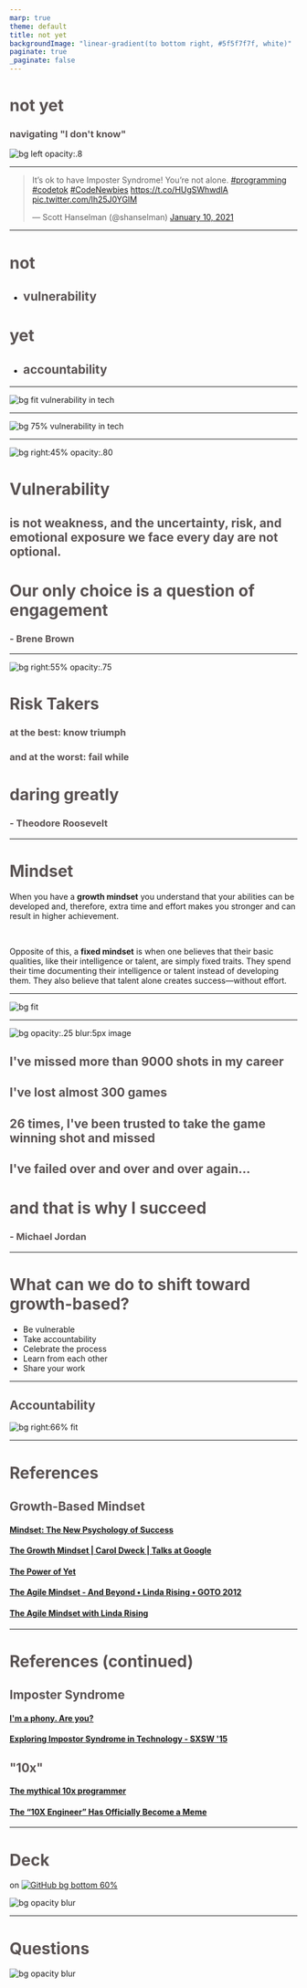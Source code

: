 ```yaml
---
marp: true
theme: default
title: not yet
backgroundImage: "linear-gradient(to bottom right, #5f5f7f7f, white)"
paginate: true
_paginate: false
---
```


# not yet

### navigating "I don't know"

![bg left opacity:.8](./resources/iStock-1199606096.jpg)

---

<blockquote class="twitter-tweet" data-align="center" data-width="500">
  <p lang="en" dir="ltr">It’s ok to have Imposter Syndrome! You’re not alone. <a href="https://twitter.com/hashtag/programming?src=hash&amp;ref_src=twsrc%5Etfw">#programming</a> <a href="https://twitter.com/hashtag/codetok?src=hash&amp;ref_src=twsrc%5Etfw">#codetok</a> <a href="https://twitter.com/hashtag/CodeNewbies?src=hash&amp;ref_src=twsrc%5Etfw">#CodeNewbies</a> <a href="https://t.co/HUgSWhwdlA">https://t.co/HUgSWhwdlA</a> <a href="https://t.co/lh25J0YGlM">pic.twitter.com/lh25J0YGlM</a></p>&mdash; Scott Hanselman (@shanselman) <a href="https://twitter.com/shanselman/status/1348399361521111040?ref_src=twsrc%5Etfw">January 10, 2021</a>
</blockquote><script async src="https://platform.twitter.com/widgets.js" charset="utf-8"></script>

---

# not
* ## vulnerability
# yet
* ## accountability

---

<!-- let's find more examples! -->
![bg fit vulnerability in tech](./resources/search_bar.png)

---

![bg 75% vulnerability in tech](./resources/vulnerability_in_tech.png)

<!-- nope! -->

---

<!-- what do others say about vulnerability? -->

![bg right:45% opacity:.80](./resources/iStock-1218833196.jpg)
# Vulnerability
## is **not weakness**, and the uncertainty, risk, and emotional exposure we face every day are **not optional**.
# **Our only choice is a question of engagement**
### - Brene Brown

---

<!-- Brene Brown frequently quotes this 1910 speech -->

![bg right:55% opacity:.75](./resources/boxing_gloves.jpg)
# Risk Takers
### at the best: know triumph
### and at the worst: fail while

# **daring greatly**
### - Theodore Roosevelt

---

<!-- related to vulnerability -- growth-based mindset research by Carol Dweck -- resources on Mixer, Marie Potter -->

# Mindset

When you have a **growth mindset** you understand that your abilities can be developed and, therefore, extra time and effort makes you stronger and can result in higher achievement.

<br/>

Opposite of this, a **fixed mindset** is when one believes that their basic qualities, like their intelligence or talent, are simply fixed traits. They spend their time documenting their intelligence or talent instead of developing them. They also believe that talent alone creates success—without effort.

---

![bg fit](https://evolvingeducation.org/wp-content/uploads/2019/01/Fixed-vs-growth-mindset-graph.png)

---

<style scoped>
h1 {
  color: #595252;
}
h2 {
  color: #595252;
}
h3 {
  color: #595252;
}
</style>

![bg opacity:.25 blur:5px image](./resources/GettyImages-53033254.jpg)

## I've **missed** more than 9000 shots in my career
## I've **lost** almost 300 games
## 26 times, I've been trusted to take the game winning shot and missed
## I've failed over and over and over again...
# and that is **why I succeed**

### - Michael Jordan

---

# What can we do to shift toward growth-based?

* Be vulnerable
* Take accountability
* Celebrate the process
* Learn from each other
* Share your work

---

## Accountability
![bg right:66% fit](http://www.nicholasalexander-es.com/wp-content/uploads/Ladder-of-Accountability.jpg)

---
# References
## Growth-Based Mindset
#### [Mindset: The New Psychology of Success](https://www.goodreads.com/book/show/40745.Mindset)
#### [The Growth Mindset | Carol Dweck | Talks at Google](https://www.youtube.com/watch?v=-71zdXCMU6A)
#### [The Power of Yet](https://www.youtube.com/watch?v=_X0mgOOSpLU)
#### [The Agile Mindset - And Beyond • Linda Rising • GOTO 2012](https://www.youtube.com/watch?v=C13JC_YP2Q8&t=2545s)
#### [The Agile Mindset with Linda Rising](https://hanselminutes.com/389/the-agile-mindset-with-linda-rising)

---
# References (continued)

## Imposter Syndrome
#### [I'm a phony. Are you?](https://www.hanselman.com/blog/im-a-phony-are-you)
#### [Exploring Impostor Syndrome in Technology - SXSW '15](https://www.hanselman.com/blog/exploring-impostor-syndrome-in-technology-sxsw-15)

## "10x"
#### [The mythical 10x programmer](http://antirez.com/news/112)
#### [The “10X Engineer” Has Officially Become a Meme](https://www.7pace.com/blog/10x-engineers)

---

# Deck
on
[![GitHub bg bottom 60%](https://1000logos.net/wp-content/uploads/2021/05/GitHub-logo.png)](https://github.com/chris-peterson/not-yet#overview)

![bg opacity blur](https://en.gravatar.com/userimage/191411074/ae048df8cb862ca80d1c504aa6674db8.jpg)

---

# Questions

![bg opacity blur](./resources/iStock-1169898232.jpg)
